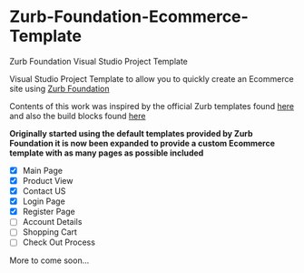 # Zurb-Foundation-Ecommerce-Template
Zurb Foundation Visual Studio Project Template

Visual Studio Project Template to allow you to quickly create an Ecommerce site using [Zurb Foundation](http://foundation.zurb.com/)

Contents of this work was inspired by the official Zurb templates found [here](http://foundation.zurb.com/templates-previews-sites-f6/ecommerce.html) and also the build blocks found [here](http://foundation.zurb.com/develop/building-blocks.html)

**Originally started using the default templates provided by Zurb Foundation it is now been expanded to provide a custom Ecommerce template with as many pages as possible included**

- [x] Main Page
- [x] Product View
- [x] Contact US
- [x] Login Page
- [x] Register Page
- [ ] Account Details
- [ ] Shopping Cart
- [ ] Check Out Process

More to come soon...
